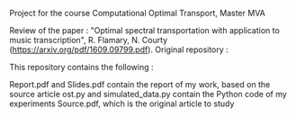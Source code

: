 Project for the course Computational Optimal Transport, Master MVA


Review of the paper : "Optimal spectral transportation with application to music transcription", R. Flamary, N. Courty (https://arxiv.org/pdf/1609.09799.pdf).
Original repository : 


This repository contains the following : 

Report.pdf and Slides.pdf contain the report of my work, based on the source article
ost.py and simulated_data.py contain the Python code of my experiments
Source.pdf, which is the original article to study


